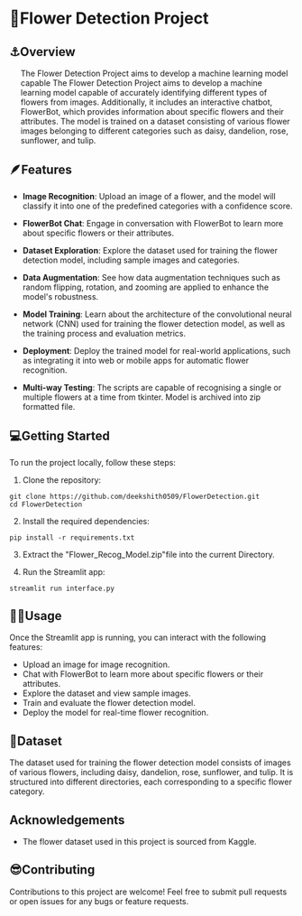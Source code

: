 # 🌻Flower Detection Project

## ⚓Overview
  <div style="padding-left: 20px;">  The Flower Detection Project aims to develop a machine learning model capable The Flower Detection Project aims to develop a machine learning model capable of accurately identifying different types of flowers from images. Additionally, it includes an interactive chatbot, FlowerBot, which provides information about specific flowers and their attributes. The model is trained on a dataset consisting of various flower images belonging to different categories such as daisy, dandelion, rose, sunflower, and tulip.

</div>

## 🪶Features
- **Image Recognition**: Upload an image of a flower, and the model will classify it into one of the predefined categories with a confidence score.

- **FlowerBot Chat**: Engage in conversation with FlowerBot to learn more about specific flowers or their attributes.

- **Dataset Exploration**: Explore the dataset used for training the flower detection model, including sample images and categories.

- **Data Augmentation**: See how data augmentation techniques such as random flipping, rotation, and zooming are applied to enhance the model's robustness.

- **Model Training**: Learn about the architecture of the convolutional neural network (CNN) used for training the flower detection model, as well as the training process and evaluation metrics.

- **Deployment**: Deploy the trained model for real-world applications, such as integrating it into web or mobile apps for automatic flower recognition.
- **Multi-way Testing**: The scripts are capable of recognising a single or multiple flowers at a time from tkinter. Model is archived into zip formatted file. 
## 💻Getting Started
To run the project locally, follow these steps:


1. Clone the repository:
 
```
git clone https://github.com/deekshith0509/FlowerDetection.git
cd FlowerDetection
```
2. Install the required dependencies: 

```
pip install -r requirements.txt
```
3. Extract the "Flower_Recog_Model.zip"file into the current Directory.

4. Run the Streamlit app: 

```
streamlit run interface.py
```
## 👨‍💻Usage
Once the Streamlit app is running, you can interact with the following features:

- Upload an image for image recognition.
- Chat with FlowerBot to learn more about specific flowers or their attributes.
- Explore the dataset and view sample images.
- Train and evaluate the flower detection model.
- Deploy the model for real-time flower recognition.

## 🚂Dataset
The dataset used for training the flower detection model consists of images of various flowers, including daisy, dandelion, rose, sunflower, and tulip. It is structured into different directories, each corresponding to a specific flower category.

## Acknowledgements
- The flower dataset used in this project is sourced from Kaggle.

## 😎Contributing
Contributions to this project are welcome! Feel free to submit pull requests or open issues for any bugs or feature requests.

